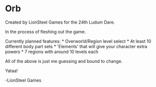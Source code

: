 Orb
===

Created by LionSteel Games for the 24th Ludum Dare.

In the process of fleshing out the game.

Currently planned features:
	* Overworld/Region level select
	* At least 10 different body part sets
	* 'Elements' that will give your character extra powers
	* 7 regions with around 10 levels each

All of the above is just me guessing and bound to change.

Yataa!

-LionSteel Games
